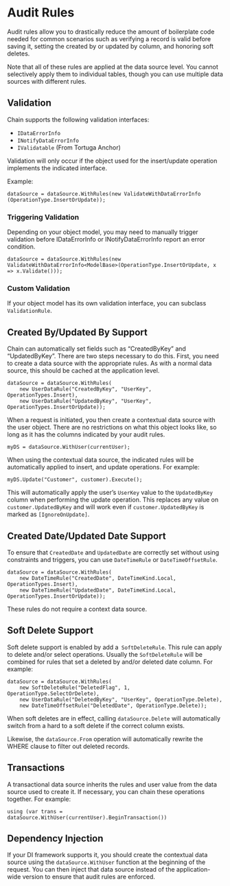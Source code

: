 ﻿# Audit Rules

Audit rules allow you to drastically reduce the amount of boilerplate code needed for common scenarios such as verifying a record is valid before saving it, setting the created by or updated by column, and honoring soft deletes. 

Note that all of these rules are applied at the data source level. You cannot selectively apply them to individual tables, though you can use multiple data sources with different rules. 

## Validation

Chain supports the following validation interfaces:

* `IDataErrorInfo`
* `INotifyDataErrorInfo`
* `IValidatable` (From Tortuga Anchor)

Validation will only occur if the object used for the insert/update operation implements the indicated interface. 

Example:

    dataSource = dataSource.WithRules(new ValidateWithDataErrorInfo (OperationType.InsertOrUpdate));

### Triggering Validation

Depending on your object model, you may need to manually trigger validation before IDataErrorInfo or INotifyDataErrorInfo report an error condition. 

    dataSource = dataSource.WithRules(new ValidateWithDataErrorInfo<ModelBase>(OperationType.InsertOrUpdate, x => x.Validate()));

### Custom Validation

If your object model has its own validation interface, you can subclass ` ValidationRule`.

## Created By/Updated By Support

Chain can automatically set fields such as “CreatedByKey” and “UpdatedByKey”. There are two steps necessary to do this. First, you need to create a data source with the appropriate rules. As with a normal data source, this should be cached at the application level.

    dataSource = dataSource.WithRules(
        new UserDataRule("CreatedByKey", "UserKey", OperationTypes.Insert),
        new UserDataRule("UpdatedByKey", "UserKey", OperationTypes.InsertOrUpdate));

When a request is initiated, you then create a contextual data source with the user object. There are no restrictions on what this object looks like, so long as it has the columns indicated by your audit rules.

    myDS = dataSource.WithUser(currentUser);

When using the contextual data source, the indicated rules will be automatically applied to insert, and update operations. For example:

    myDS.Update("Customer", customer).Execute();

This will automatically apply the user’s `UserKey` value to the `UpdatedByKey` column when performing the update operation. This replaces any value on `customer.UpdatedByKey` and will work even if `customer.UpdatedByKey` is marked as `[IgnoreOnUpdate]`.
    
## Created Date/Updated Date Support

To ensure that `CreatedDate` and `UpdatedDate` are correctly set without using constraints and triggers, you can use `DateTimeRule` or `DateTimeOffsetRule`. 

    dataSource = dataSource.WithRules(
        new DateTimeRule("CreatedDate", DateTimeKind.Local, OperationTypes.Insert),
        new DateTimeRule("UpdatedDate", DateTimeKind.Local, OperationTypes.InsertOrUpdate));

These rules do not require a context data source.

## Soft Delete Support

Soft delete support is enabled by add a` SoftDeleteRule`. This rule can apply to delete and/or select operations. Usually the `SoftDeleteRule` will be combined for rules that set a deleted by and/or deleted date column. For example: 

    dataSource = dataSource.WithRules(
        new SoftDeleteRule("DeletedFlag", 1, OperationType.SelectOrDelete),
        new UserDataRule("DeletedByKey", "UserKey", OperationType.Delete),
        new DateTimeOffsetRule("DeletedDate", OperationType.Delete));

When soft deletes are in effect, calling `dataSource.Delete` will automatically switch from a hard to a soft delete if the correct column exists.

Likewise, the `dataSource.From` operation will automatically rewrite the WHERE clause to filter out deleted records.

## Transactions

A transactional data source inherits the rules and user value from the data source used to create it. If necessary, you can chain these operations together. For example:

    using (var trans = dataSource.WithUser(currentUser).BeginTransaction())
 
## Dependency Injection
If your DI framework supports it, you should create the contextual data source using the `dataSource.WithUser` function at the beginning of the request. You can then inject that data source instead of the application-wide version to ensure that audit rules are enforced.
 
